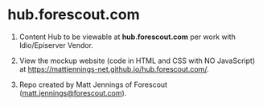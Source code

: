 # hub.forescout.com
1. Content Hub to be viewable at **hub.forescout.com** per work with Idio/Episerver Vendor.

2. View the mockup website (code in HTML and CSS with NO JavaScript) at https://mattjennings-net.github.io/hub.forescout.com/.

3. Repo created by Matt Jennings of Forescout (matt.jennings@forescout.com).